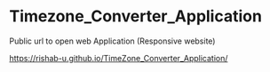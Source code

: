 # Timezone_Converter_Application

Public url to open web Application (Responsive website)

https://rishab-u.github.io/TimeZone_Converter_Application/
